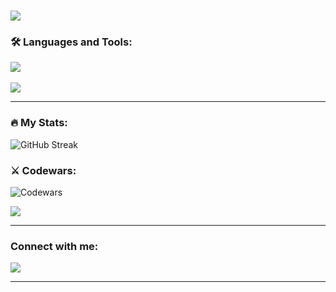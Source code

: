 <h1 align="start">
    <img src="https://readme-typing-svg.herokuapp.com/?font=Righteous&size=35&center=true&vCenter=true&width=500&height=70&duration=4000&lines=Hi+There!+👋;" />
</h1>



### :hammer_and_wrench: Languages and Tools:

<div align="start">
    <img src="https://skillicons.dev/icons?i=js,typescript,nodejs,rails,sass,html,css,tailwind" />
  <br/>
  <br/>
    <img src="https://skillicons.dev/icons?i=react,nextjs,redux,firebase,git,vscode,vim" /><br>
</div>

<hr/>

<!--
### :mortar_board: Certificates:

<div align="start">
    <img src="https://res.cloudinary.com/dbrewse3d/image/upload/v1721546866/JS_Applications_-_February_2023_-_Certificate_zorpdk.png" width="200" />
    <img src="https://res.cloudinary.com/dbrewse3d/image/upload/v1721546979/JS_Advanced_-_January_2023_-_Certificate_aogspv.png" width="200" />
    <img src="https://res.cloudinary.com/dbrewse3d/image/upload/v1721547054/HTML_CSS_-_September_2022_-_Certificate_febx6f.png" width="200" />
    <img src="https://res.cloudinary.com/dbrewse3d/image/upload/v1721547143/Programming_Fundamentals_with_JavaScript_-_September_2022_-_Certificate_taoago.png" width="200" />

</div>
-->

### :fire: My Stats:

![GitHub Streak](http://github-readme-streak-stats.herokuapp.com?user=aleks930819&theme=dark&background=#262729)

### ⚔️ Codewars:

![Codewars](https://github.r2v.ch/codewars?user=aleks930819&stroke=%23BB432C)

<img src="https://www.codewars.com/users/aleks930819/badges/large" >

<hr/>

### Connect with me:
  
  <a href="https://www.linkedin.com/in/aleksandar-atanasov-32880a1b2/">
    <img src="https://skillicons.dev/icons?i=linkedin" />
  </a>
<hr/>


<!--
**aleks930819/aleks930819** is a ✨ _special_ ✨ repository because its `README.md` (this file) appears on your GitHub profile.

Here are some ideas to get you started:

- 🌱 I’m currently learning ...
- 👯 I’m looking to collaborate on ...
- 🤔 I’m looking for help with ...
- 💬 Ask me about ...
- 📫 How to reach me: ...
- 😄 Pronouns: ...
- ⚡ Fun fact: ...
-->
